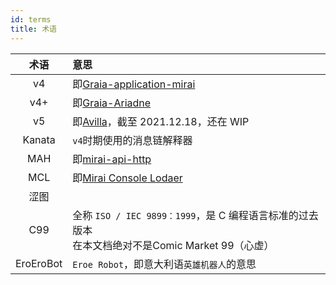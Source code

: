 ```yaml
---
id: terms
title: 术语
---
```


|术语|意思|
|:--:|:--|
|v4|即[Graia-application-mirai](https://pypi.org/project/graia-application-mirai/)|
|v4+|即[Graia-Ariadne](https://pypi.org/project/graia-ariadne/)|
|v5|即[Avilla](https://pypi.org/project/avilla-core/)，截至 2021.12.18，还在 WIP|
|Kanata|`v4`时期使用的消息链解释器|
|MAH|即[mirai-api-http](https://github.com/project-mirai/mirai-api-http)|
|MCL|即[Mirai Console Lodaer](https://github.com/iTXTech/mirai-console-loader)|
|涩图|<div style="background-color:var(--c-text);border-radius:3px;width:200px;height:1.3em"></div>|
|C99|全称 `ISO / IEC 9899：1999`，是 C 编程语言标准的过去版本<br/><Curtain>在本文档绝对不是Comic Market 99（心虚）</Curtain>|
|EroEroBot|`Eroe Robot`，即意大利语`英雄机器人`的意思|
